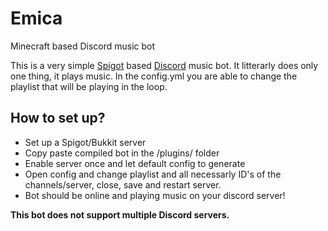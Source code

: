 # Emica
Minecraft based Discord music bot


This is a very simple <a href="http://spigotmc.org">Spigot</a> based <a href="https://discordapp.com">Discord</a> music bot. It litterarly does only one thing, it plays music. In the config.yml you are able to change the playlist that will be playing in the loop.

<h2>How to set up?</h2>
<ul>
  <li>Set up a Spigot/Bukkit server</li>
  <li>Copy paste compiled bot in the /plugins/ folder</li>
  <li>Enable server once and let default config to generate</li>
  <li>Open config and change playlist and all necessarly ID's of the channels/server, close, save and restart server.</li>
  <li>Bot should be online and playing music on your discord server!</li>
 </ul>

<strong>This bot does not support multiple Discord servers.</strong>
